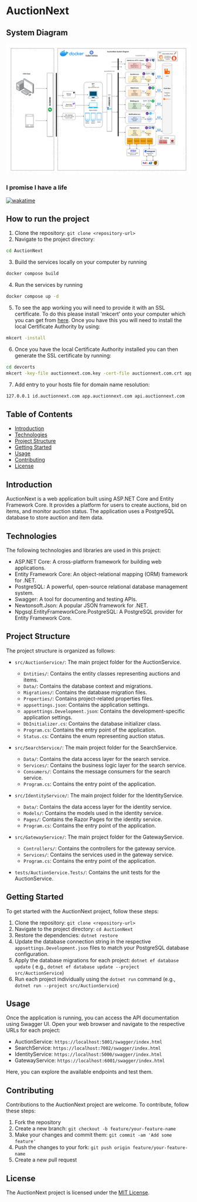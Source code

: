 ﻿# AuctionNext



## System Diagram
![AuctionNext.png](AuctionNext.png)

### I promise I have a life
[![wakatime](https://wakatime.com/badge/github/amg262/AuctionNext.svg)](https://wakatime.com/badge/github/amg262/AuctionNext)

## How to run the project

1. Clone the repository: `git clone <repository-url>`
2. Navigate to the project directory:

```bash
cd AuctionNext
```

3. Build the services locally on your computer by running

```bash
docker compose build
```

4. Run the services by running

```bash
docker compose up -d
````

5. To see the app working you will need to provide it with an SSL certificate. To do this please install 'mkcert' onto
   your computer which you can get from [here](https://github.com/FiloSottile/mkcert). Once you have this you will need
   to install the local Certificate
   Authority by using:

```bash
mkcert -install
```

6. Once you have the local Certificate Authority installed you can then generate the SSL certificate by running:

```bash
cd devcerts
mkcert -key-file auctionnext.com.key -cert-file auctionnext.com.crt app.auctionnext.com api.auctionnext.com id.auctionnext.com
```

7. Add entry to your hosts file for domain name resolution:

```bash
127.0.0.1 id.auctionnext.com app.auctionnext.com api.auctionnext.com
```

## Table of Contents

- [Introduction](#introduction)
- [Technologies](#technologies)
- [Project Structure](#project-structure)
- [Getting Started](#getting-started)
- [Usage](#usage)
- [Contributing](#contributing)
- [License](#license)

## Introduction

AuctionNext is a web application built using ASP.NET Core and Entity Framework Core. It provides a platform for users to
create auctions, bid on items, and monitor auction status. The application uses a PostgreSQL database to store auction
and item data.

## Technologies

The following technologies and libraries are used in this project:

- ASP.NET Core: A cross-platform framework for building web applications.
- Entity Framework Core: An object-relational mapping (ORM) framework for .NET.
- PostgreSQL: A powerful, open-source relational database management system.
- Swagger: A tool for documenting and testing APIs.
- Newtonsoft.Json: A popular JSON framework for .NET.
- Npgsql.EntityFrameworkCore.PostgreSQL: A PostgreSQL provider for Entity Framework Core.

## Project Structure

The project structure is organized as follows:

- `src/AuctionService/`: The main project folder for the AuctionService.
    - `Entities/`: Contains the entity classes representing auctions and items.
    - `Data/`: Contains the database context and migrations.
    - `Migrations/`: Contains the database migration files.
    - `Properties/`: Contains project-related properties files.
    - `appsettings.json`: Contains the application settings.
    - `appsettings.Development.json`: Contains the development-specific application settings.
    - `DbInitializer.cs`: Contains the database initializer class.
    - `Program.cs`: Contains the entry point of the application.
    - `Status.cs`: Contains the enum representing auction status.

- `src/SearchService/`: The main project folder for the SearchService.
    - `Data/`: Contains the data access layer for the search service.
    - `Services/`: Contains the business logic layer for the search service.
    - `Consumers/`: Contains the message consumers for the search service.
    - `Program.cs`: Contains the entry point of the application.

- `src/IdentityService/`: The main project folder for the IdentityService.
    - `Data/`: Contains the data access layer for the identity service.
    - `Models/`: Contains the models used in the identity service.
    - `Pages/`: Contains the Razor Pages for the identity service.
    - `Program.cs`: Contains the entry point of the application.

- `src/GatewayService/`: The main project folder for the GatewayService.
    - `Controllers/`: Contains the controllers for the gateway service.
    - `Services/`: Contains the services used in the gateway service.
    - `Program.cs`: Contains the entry point of the application.

- `tests/AuctionService.Tests/`: Contains the unit tests for the AuctionService.

## Getting Started

To get started with the AuctionNext project, follow these steps:

1. Clone the repository: `git clone <repository-url>`
2. Navigate to the project directory: `cd AuctionNext`
3. Restore the dependencies: `dotnet restore`
4. Update the database connection string in the respective `appsettings.Development.json` files to match your PostgreSQL
   database configuration.
5. Apply the database migrations for each project: `dotnet ef database update` (
   e.g., `dotnet ef database update --project src/AuctionService`)
6. Run each project individually using the `dotnet run` command (e.g., `dotnet run --project src/AuctionService`)

## Usage

Once the application is running, you can access the API documentation using Swagger UI. Open your web browser and
navigate to the respective URLs for each project:

- AuctionService: `https://localhost:5001/swagger/index.html`
- SearchService: `https://localhost:7002/swagger/index.html`
- IdentityService: `https://localhost:5000/swagger/index.html`
- GatewayService: `https://localhost:6001/swagger/index.html`

Here, you can explore the available endpoints and test them.

## Contributing

Contributions to the AuctionNext project are welcome. To contribute, follow these steps:

1. Fork the repository
2. Create a new branch: `git checkout -b feature/your-feature-name`
3. Make your changes and commit them: `git commit -am 'Add some feature'`
4. Push the changes to your fork: `git push origin feature/your-feature-name`
5. Create a new pull request

## License

The AuctionNext project is licensed under the [MIT License](LICENSE).

